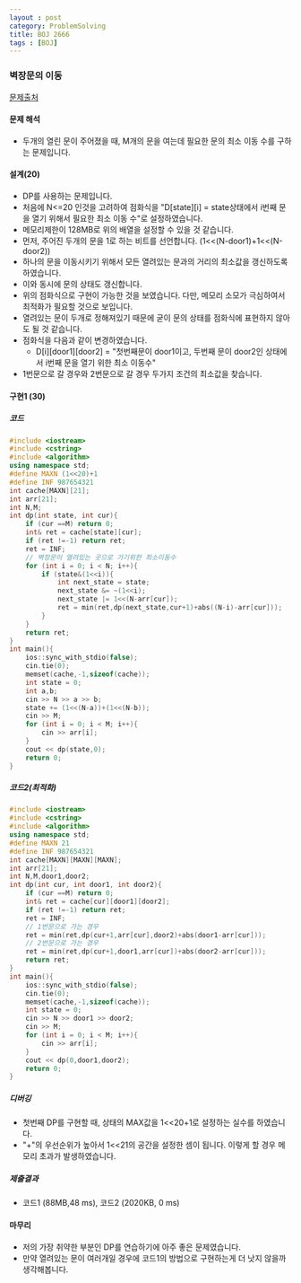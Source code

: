 ```yaml
---
layout : post
category: ProblemSolving
title: BOJ 2666
tags : [BOJ]
---
```

### 벽장문의 이동

[문제출처](https://www.acmicpc.net/problem/2666)

#### 문제 해석
  
- 두개의 열린 문이 주어졌을 때, M개의 문을 여는데 필요한 문의 최소 이동 수를 구하는 문제입니다.

#### 설계(20)

- DP를 사용하는 문제입니다.
- 처음에 N<=20 인것을 고려하여 점화식을 "D[state][i] = state상태에서 i번째 문을 열기 위해서 필요한 최소 이동 수"로 설정하였습니다.
- 메모리제한이 128MB로 위의 배열을 설정할 수 있을 것 같습니다.
- 먼저, 주어진 두개의 문을 1로 하는 비트를 선언합니다. (1<<(N-door1)+1<<(N-door2))
- 하나의 문을 이동시키기 위해서 모든 열려있는 문과의 거리의 최소값을 갱신하도록 하였습니다.
- 이와 동시에 문의 상태도 갱신합니다.
- 위의 점화식으로 구현이 가능한 것을 보였습니다. 다만, 메모리 소모가 극심하여서 최적화가 필요할 것으로 보입니다.
- 열려있는 문이 두개로 정해져있기 때문에 굳이 문의 상태를 점화식에 표현하지 않아도 될 것 같습니다.
- 점화식을 다음과 같이 변경하였습니다.
   - D[i][door1][door2] = "첫번째문이 door1이고, 두번째 문이 door2인 상태에서 i번째 문을 열기 위한 최소 이동수"
- 1번문으로 갈 경우와 2번문으로 갈 경우 두가지 조건의 최소값을 찾습니다.

#### 구현1 (30)

##### 코드

```cpp
#include <iostream>
#include <cstring>
#include <algorithm>
using namespace std;
#define MAXN (1<<20)+1
#define INF 987654321
int cache[MAXN][21];
int arr[21];
int N,M;
int dp(int state, int cur){
    if (cur ==M) return 0;
    int& ret = cache[state][cur];
    if (ret !=-1) return ret;
    ret = INF;
    // 벽장문이 열려있는 곳으로 가기위한 최소이동수
    for (int i = 0; i < N; i++){
        if (state&(1<<i)){
            int next_state = state;
            next_state &= ~(1<<i);
            next_state |= 1<<(N-arr[cur]);
            ret = min(ret,dp(next_state,cur+1)+abs((N-i)-arr[cur]));
        }
    }
    return ret;
}
int main(){
    ios::sync_with_stdio(false);
    cin.tie(0);
    memset(cache,-1,sizeof(cache));
    int state = 0;
    int a,b;
    cin >> N >> a >> b;
    state += (1<<(N-a))+(1<<(N-b));
    cin >> M;
    for (int i = 0; i < M; i++){
        cin >> arr[i];
    }
    cout << dp(state,0);
    return 0;
}
```

##### 코드2(최적화)

```cpp
#include <iostream>
#include <cstring>
#include <algorithm>
using namespace std;
#define MAXN 21
#define INF 987654321
int cache[MAXN][MAXN][MAXN];
int arr[21];
int N,M,door1,door2;
int dp(int cur, int door1, int door2){
    if (cur ==M) return 0;
    int& ret = cache[cur][door1][door2];
    if (ret !=-1) return ret;
    ret = INF;
    // 1번문으로 가는 경우
    ret = min(ret,dp(cur+1,arr[cur],door2)+abs(door1-arr[cur]));
    // 2번문으로 가는 경우
    ret = min(ret,dp(cur+1,door1,arr[cur])+abs(door2-arr[cur]));
    return ret;
}
int main(){
    ios::sync_with_stdio(false);
    cin.tie(0);
    memset(cache,-1,sizeof(cache));
    int state = 0;
    cin >> N >> door1 >> door2;
    cin >> M;
    for (int i = 0; i < M; i++){
        cin >> arr[i];
    }
    cout << dp(0,door1,door2);
    return 0;
}
```

##### 디버깅

- 첫번째 DP를 구현할 때, 상태의 MAX값을 1<<20+1로 설정하는 실수를 하였습니다.
- "+"의 우선순위가 높아서 1<<21의 공간을 설정한 셈이 됩니다. 이렇게 할 경우 메모리 초과가 발생하였습니다.

##### 제출결과

- 코드1 (88MB,48 ms), 코드2 (2020KB, 0 ms)

#### 마무리

- 저의 가장 취약한 부분인 DP를 연습하기에 아주 좋은 문제였습니다.
- 만약 열려있는 문이 여러개일 경우에 코드1의 방법으로 구현하는게 더 낫지 않을까 생각해봅니다.

